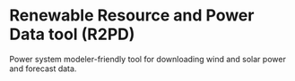 # Renewable Resource and Power Data tool (R2PD) 

Power system modeler-friendly tool for downloading wind and solar power and forecast data.
